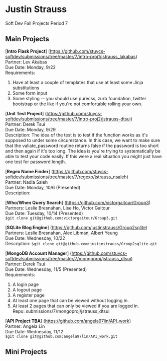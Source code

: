 Justin Strauss
==============
Soft Dev Fall Projects Period 7

## Main Projects

[**Intro Flask Project**] (https://github.com/stuycs-softdev/submissions/tree/master/7/intro-proj1/jstrauss_lakabas)  
Partner: Lev Akabas  
Due Date: Monday, 9/22  
Requirements:  
1. Have at least a couple of templates that use at least some Jinja substitutions  
2. Some form input  
3. Some styling -- you should use purecss, zurb foundation, twitter bootstrap or the like if you're not comfortable rolling your own.  

[**Unit Test Project**] (https://github.com/stuycs-softdev/submissions/tree/master/7/intro-proj2/jstrauss-dtsui)  
Partner: Derek Tsui  
Due Date: Monday, 9/29  
Description: The idea of the test is to test if the function works as it's supposed to under some circumstance. In this case, we want to make sure that the valiate_password routine returns false if the password is too short and then again if it's too long. The idea is you're trying to systematically be able to test your code easily. If this were a real situation you might just have one test for password length.  

[**Regex Name Finder**] (https://github.com/stuycs-softdev/submissions/tree/master/7/regexp/jstrauss_nsaleh)  
Partner: Nadia Saleh  
Due Date: Monday, 10/6 (Presented)  
Description: 

[**Who/When Query Search**] (https://github.com/victorgaitour/Group3)  
Partners: Leslie Bresnahan, Lise Ho, Victor Gaitour  
Due Date: Tuesday, 10/14 (Presented)  
`$git clone git@github.com:victorgaitour/Group3.git`

[**SQLite Blog Engine**] (https://github.com/justinstrauss/Group2sqlite)  
Partners: Leslie Bresnahan, Alex Libman, Albert Yeung  
Due Date: Wednesday, 10/22  
Description:
`$git clone git@github.com:justinstrauss/Group2sqlite.git`

[**MongoDB Account Manager**] (https://github.com/stuycs-softdev/submissions/tree/master/7/mongoproj/jstrauss_dtsui)  
Partner: Derek Tsui  
Due Date: Wednesday, 11/5 (Presented)  
Requirements:  
1. A login page  
2. A logout page  
3. A register page  
4. At least one page that can be viewed without logging in.  
5. At least 2 pages that can only be viewed if you are logged in.  
Repo: submissions/7/mongoproj/jstrauss_dtsui

[**API Project TBA**] (https://github.com/angela97lin/API_work)  
Partner: Angela Lin  
Due Date: Wednesday, 11/12  
`$git clone git@github.com:angela97lin/API_work.git`

## Mini Projects
